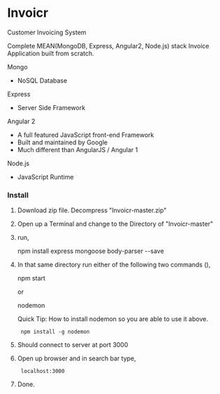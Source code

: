 # Invoicr

Customer Invoicing System

Complete MEAN(MongoDB, Express, Angular2, Node.js) stack Invoice Application built from scratch.

Mongo 
* NoSQL Database

Express
* Server Side Framework

Angular 2
* A full featured JavaScript front-end Framework
* Built and maintained by Google
* Much different than AngularJS / Angular 1

Node.js
* JavaScript Runtime

### Install
1. Download zip file. Decompress "Invoicr-master.zip"
2. Open up a Terminal and change to the Directory of "Invoicr-master"
3. run,
   
    npm install express mongoose body-parser --save

4. In that same directory run either of the following two commands (),

    npm start
    
      or
      
    nodemon     
    
    Quick Tip: How to install nodemon so you are able to use it above. 
        
        npm install -g nodemon
    
5. Should connect to server at port 3000  

6. Open up browser and in search bar type,

        localhost:3000

7. Done.




